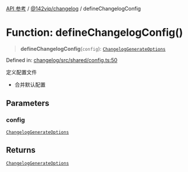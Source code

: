 [API 参考](../wiki/Home) / [@142vip/changelog](../wiki/@142vip.changelog) / defineChangelogConfig

# Function: defineChangelogConfig()

> **defineChangelogConfig**(`config`): [`ChangelogGenerateOptions`](../wiki/@142vip.changelog.Interface.ChangelogGenerateOptions)

Defined in: [changelog/src/shared/config.ts:50](https://github.com/142vip/core-x/blob/15d5bc9ef4bece78c0e60bdf074a2d245f625100/packages/changelog/src/shared/config.ts#L50)

定义配置文件

* 合并默认配置

## Parameters

### config

[`ChangelogGenerateOptions`](../wiki/@142vip.changelog.Interface.ChangelogGenerateOptions)

## Returns

[`ChangelogGenerateOptions`](../wiki/@142vip.changelog.Interface.ChangelogGenerateOptions)
